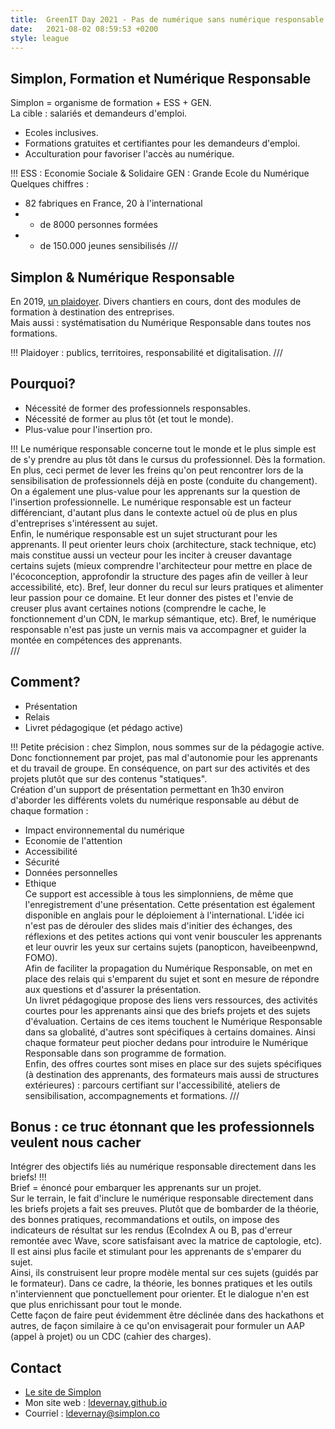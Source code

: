 ```yaml
---
title:  GreenIT Day 2021 - Pas de numérique sans numérique responsable et durable (et dès les premiers pas)
date:   2021-08-02 08:59:53 +0200
style: league
---
```

## Simplon, Formation et Numérique Responsable
Simplon = organisme de formation + ESS + GEN.  
La cible : salariés et demandeurs d'emploi.  
* Ecoles inclusives.
* Formations gratuites et certifiantes pour les demandeurs d'emploi.
* Acculturation pour favoriser l'accès au numérique.
   
!!!
ESS : Economie Sociale & Solidaire
GEN : Grande Ecole du Numérique  
Quelques chiffres : 
* 82 fabriques en France, 20 à l'international
* + de 8000 personnes formées
* + de 150.000 jeunes sensibilisés
///
## Simplon & Numérique Responsable  
En 2019, [un plaidoyer](https://plaidoyer.simplon.co/).
Divers chantiers en cours, dont des modules de formation à destination des entreprises.  
Mais aussi : systématisation du Numérique Responsable dans toutes nos formations. 
  
!!!
Plaidoyer : publics, territoires, responsabilité et digitalisation.
///
## Pourquoi?
* Nécessité de former des professionnels responsables. 
* Nécessité de former au plus tôt (et tout le monde). 
* Plus-value pour l'insertion pro. 
  
!!!
Le numérique responsable concerne tout le monde et le plus simple est de s'y prendre au plus tôt dans le cursus du professionnel. Dès la formation. En plus, ceci permet de lever les freins qu'on peut rencontrer lors de la sensibilisation de professionnels déjà en poste (conduite du changement).  
On a également une plus-value pour les apprenants sur la question de l'insertion professionnelle. Le numérique responsable est un facteur différenciant, d'autant plus dans le contexte actuel où de plus en plus d'entreprises s'intéressent au sujet.  
Enfin, le numérique responsable est un sujet structurant pour les apprenants. Il peut orienter leurs choix (architecture, stack technique, etc) mais constitue aussi un vecteur pour les inciter à creuser davantage certains sujets (mieux comprendre l'architecteur pour mettre en place de l'écoconception, approfondir la structure des pages afin de veiller à leur accessibilité, etc). Bref, leur donner du recul sur leurs pratiques et alimenter leur passion pour ce domaine. Et leur donner des pistes et l'envie de creuser plus avant certaines notions (comprendre le cache, le fonctionnement d'un CDN, le markup sémantique, etc). Bref, le numérique responsable n'est pas juste un vernis mais va accompagner et guider la montée en compétences des apprenants.  
///
## Comment?
* Présentation
* Relais 
* Livret pédagogique 
(et pédago active)
  
!!!
Petite précision : chez Simplon, nous sommes sur de la pédagogie active. Donc fonctionnement par projet, pas mal d'autonomie pour les apprenants et du travail de groupe. En conséquence, on part sur des activités et des projets plutôt que sur des contenus "statiques".  
Création d'un support de présentation permettant en 1h30 environ d'aborder les différents volets du numérique responsable au début de chaque formation : 
* Impact environnemental du numérique
* Economie de l'attention
* Accessibilité
* Sécurité
* Données personnelles
* Ethique  
Ce support est accessible à tous les simplonniens, de même que l'enregistrement d'une présentation. Cette présentation est également disponible en anglais pour le déploiement à l'international. L'idée ici n'est pas de dérouler des slides mais d'initier des échanges, des réflexions et des petites actions qui vont venir bousculer les apprenants et leur ouvrir les yeux sur certains sujets (panopticon, haveibeenpwnd, FOMO).    
Afin de faciliter la propagation du Numérique Responsable, on met en place des relais qui s'emparent du sujet et sont en mesure de répondre aux questions et d'assurer la présentation.  
Un livret pédagogique propose des liens vers ressources, des activités courtes pour les apprenants ainsi que des briefs projets et des sujets d'évaluation. Certains de ces items touchent le Numérique Responsable dans sa globalité, d'autres sont spécifiques à certains domaines. Ainsi chaque formateur peut piocher dedans pour introduire le Numérique Responsable dans son programme de formation.  
Enfin, des offres courtes sont mises en place sur des sujets spécifiques (à destination des apprenants, des formateurs mais aussi de structures extérieures) : parcours certifiant sur l'accessibilité, ateliers de sensibilisation, accompagnements et formations. 
///
## Bonus : ce truc étonnant que les professionnels veulent nous cacher
Intégrer des objectifs liés au numérique responsable directement dans les briefs!
!!!   
Brief = énoncé pour embarquer les apprenants sur un projet.  
Sur le terrain, le fait d'inclure le numérique responsable directement dans les briefs projets a fait ses preuves. Plutôt que de bombarder de la théorie, des bonnes pratiques, recommandations et outils, on impose des indicateurs de résultat sur les rendus (EcoIndex A ou B, pas d'erreur remontée avec Wave, score satisfaisant avec la matrice de captologie, etc). Il est ainsi plus facile et stimulant pour les apprenants de s'emparer du sujet.  
Ainsi, ils construisent leur propre modèle mental sur ces sujets (guidés par le formateur). Dans ce cadre, la théorie, les bonnes pratiques et les outils n'interviennent que ponctuellement pour orienter. Et le dialogue n'en est que plus enrichissant pour tout le monde.  
Cette façon de faire peut évidemment être déclinée dans des hackathons et autres, de façon similaire à ce qu'on envisagerait pour formuler un AAP (appel à projet) ou un CDC (cahier des charges).
## Contact
* [Le site de Simplon](https://simplon.co)
* Mon site web : [ldevernay.github.io](https://ldevernay.github.io/)
* Courriel : ldevernay@simplon.co
